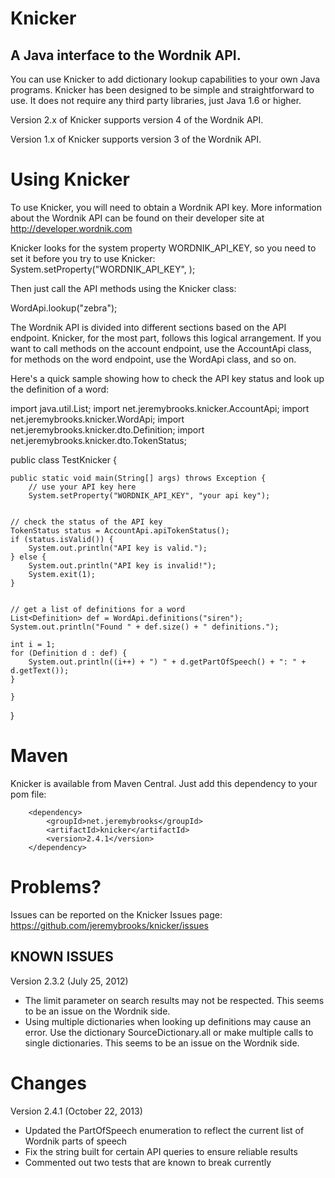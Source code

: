 # Knicker
## A Java interface to the Wordnik API.

You can use Knicker to add dictionary lookup capabilities to your own Java
programs. Knicker has been designed to be simple and straightforward to use. It
does not require any third party libraries, just Java 1.6 or higher.

Version 2.x of Knicker supports version 4 of the Wordnik API.

Version 1.x of Knicker supports version 3 of the Wordnik API.

# Using Knicker
To use Knicker, you will need to obtain a Wordnik API key. More information
about the Wordnik API can be found on their developer site at
http://developer.wordnik.com

Knicker looks for the system property WORDNIK_API_KEY, so you need to set it
before you try to use Knicker:
System.setProperty("WORDNIK_API_KEY", <your API key>);

Then just call the API methods using the Knicker class:

WordApi.lookup("zebra");

The Wordnik API is divided into different sections based on the API endpoint.
Knicker, for the most part, follows this logical arrangement. If you want
to call methods on the account endpoint, use the AccountApi class, for methods
on the word endpoint, use the WordApi class, and so on.

Here's a quick sample showing how to check the API key status and look up the
definition of a word:


import java.util.List;
import net.jeremybrooks.knicker.AccountApi;
import net.jeremybrooks.knicker.WordApi;
import net.jeremybrooks.knicker.dto.Definition;
import net.jeremybrooks.knicker.dto.TokenStatus;

public class TestKnicker {


    public static void main(String[] args) throws Exception {
        // use your API key here
        System.setProperty("WORDNIK_API_KEY", "your api key");


	// check the status of the API key
	TokenStatus status = AccountApi.apiTokenStatus();
	if (status.isValid()) {
	    System.out.println("API key is valid.");
	} else {
	    System.out.println("API key is invalid!");
	    System.exit(1);
	}


	// get a list of definitions for a word
	List<Definition> def = WordApi.definitions("siren");
	System.out.println("Found " + def.size() + " definitions.");

	int i = 1;
	for (Definition d : def) {
	    System.out.println((i++) + ") " + d.getPartOfSpeech() + ": " + d.getText());
	}

    }
}

# Maven
Knicker is available from Maven Central. Just add this dependency to your pom file:

        <dependency>
            <groupId>net.jeremybrooks</groupId>
            <artifactId>knicker</artifactId>
            <version>2.4.1</version>
        </dependency>


# Problems?
Issues can be reported on the Knicker Issues page: https://github.com/jeremybrooks/knicker/issues

## KNOWN ISSUES
Version 2.3.2 (July 25, 2012)
* The limit parameter on search results may not be respected. This seems to be an issue on the Wordnik side.
* Using multiple dictionaries when looking up definitions may cause an error. Use the dictionary SourceDictionary.all or make multiple calls to single dictionaries. This seems to be an issue on the Wordnik side.

# Changes
Version 2.4.1 (October 22, 2013)
* Updated the PartOfSpeech enumeration to reflect the current list of Wordnik parts of speech
* Fix the string built for certain API queries to ensure reliable results
* Commented out two tests that are known to break currently